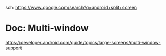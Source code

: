 sch: https://www.google.com/search?q=android+split+screen

# Doc: Multi-window
https://developer.android.com/guide/topics/large-screens/multi-window-support
